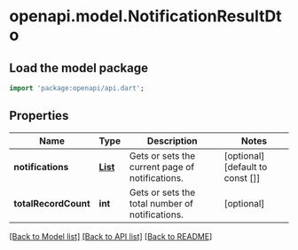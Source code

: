 # openapi.model.NotificationResultDto

## Load the model package
```dart
import 'package:openapi/api.dart';
```

## Properties
Name | Type | Description | Notes
------------ | ------------- | ------------- | -------------
**notifications** | [**List<NotificationDto>**](NotificationDto.md) | Gets or sets the current page of notifications. | [optional] [default to const []]
**totalRecordCount** | **int** | Gets or sets the total number of notifications. | [optional] 

[[Back to Model list]](../README.md#documentation-for-models) [[Back to API list]](../README.md#documentation-for-api-endpoints) [[Back to README]](../README.md)



